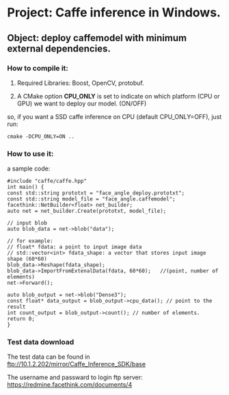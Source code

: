 # Project: Caffe inference in Windows.

## Object: deploy caffemodel with minimum external dependencies.

### How to compile it:

1. Required Libraries: Boost, OpenCV, protobuf.

2. A CMake option **CPU_ONLY** is set to indicate on which platform (CPU or GPU) we want to deploy our model. (ON/OFF)


so, if you want a SSD caffe inference on CPU (default CPU_ONLY=OFF), just run:

    cmake -DCPU_ONLY=ON ..       


### How to use it:

a sample code:

    #include "caffe/caffe.hpp"
    int main() {
    const std::string prototxt = "face_angle_deploy.prototxt";
    const std::string model_file = "face_angle.caffemodel";
    facethink::NetBuilder<float> net_builder;
    auto net = net_builder.Create(prototxt, model_file);
    
    // input blob
    auto blob_data = net->blob("data");
    
    // for example:
    // float* fdata: a point to input image data
    // std::vector<int> fdata_shape: a vector that stores input image shape (60*60)
    blob_data->Reshape(fdata_shape);
    blob_data->ImportFromExtenalData(fdata, 60*60);   //(point, number of elements)
    net->Forward();
    
    auto blob_output = net->blob("Dense3");
    const float* data_output = blob_output->cpu_data(); // point to the result
    int count_output = blob_output->count(); // number of elements.
    return 0;
    }

### Test data download

The test data can be found in ftp://10.1.2.202/mirror/Caffe_Inference_SDK/base

The username and passward to login ftp server: https://redmine.facethink.com/documents/4